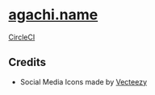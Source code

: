 # [agachi.name](http://agachi.name/)

[CircleCI](https://circleci.com/gh/avaly/agachi.name)

## Credits

* Social Media Icons made by [Vecteezy](https://www.vecteezy.com/vector-art/95039-free-social-media-icons)
